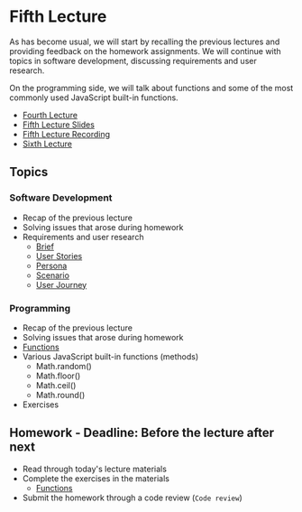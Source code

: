 # Fifth Lecture

As has become usual, we will start by recalling the previous lectures and providing feedback on the homework assignments. We will continue with topics in software development, discussing requirements and user research.

On the programming side, we will talk about functions and some of the most commonly used JavaScript built-in functions.

- [Fourth Lecture](../Lesson-04/README.md)
- [Fifth Lecture Slides](Slides.md)
- [Fifth Lecture Recording]()
- [Sixth Lecture](../Lesson-06/README.md)

## Topics

### Software Development

- Recap of the previous lecture
- Solving issues that arose during homework
- Requirements and user research
  - [Brief](../../../Software-Development/Topics/Brief/README.md)
  - [User Stories](../../../Software-Development/Topics/User-Stories/README.md)
  - [Persona](../../../Software-Development/Topics/Persona/README.md)
  - [Scenario](../../../Software-Development/Topics/Scenario/README.md)
  - [User Journey](../../../Software-Development/Topics/User-Journey/README.md)

### Programming

- Recap of the previous lecture
- Solving issues that arose during homework
- [Functions](../../../Programming-Basics/Topics/Functions/README.md)
- Various JavaScript built-in functions (methods)
  - Math.random()
  - Math.floor()
  - Math.ceil()
  - Math.round()
- Exercises

## Homework - Deadline: Before the lecture after next

- Read through today's lecture materials
- Complete the exercises in the materials
  - [Functions](../../../Programming-Basics/Topics/Functions/README.md)
- Submit the homework through a code review (`Code review`)
